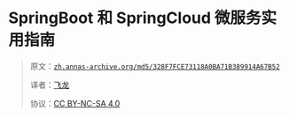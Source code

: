 # SpringBoot 和 SpringCloud 微服务实用指南

> 原文：[`zh.annas-archive.org/md5/328F7FCE73118A0BA71B389914A67B52`](https://zh.annas-archive.org/md5/328F7FCE73118A0BA71B389914A67B52)
> 
> 译者：[飞龙](https://github.com/wizardforcel)
> 
> 协议：[CC BY-NC-SA 4.0](http://creativecommons.org/licenses/by-nc-sa/4.0/)